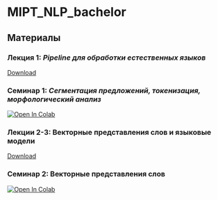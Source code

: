 # MIPT_NLP_bachelor

## Материалы
### Лекция 1: *Pipeline для обработки естественных языков*
[Download](https://github.com/Shnurre/MIPT_NLP_bachelor/raw/master/NLP_pipeline.pptx)

### Семинар 1: *Сегментация предложений, токенизация, морфологический анализ*
[![Open In Colab](https://colab.research.google.com/assets/colab-badge.svg)](https://colab.research.google.com/drive/1IPRWj0gPa6gyfFAkwU6pjBGrdxkdso2D)

### Лекции 2-3: Векторные представления слов и языковые модели
[Download](https://github.com/Shnurre/MIPT_NLP_bachelor/raw/master/NLP_embeddings_lm.pptx)

### Семинар 2: Векторные представления слов
[![Open In Colab](https://colab.research.google.com/assets/colab-badge.svg)](https://colab.research.google.com/drive/1toknzsLSPhcp0wsvh9gV16WRuLtqeJn1)
